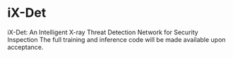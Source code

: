# iX-Det
iX-Det: An Intelligent X-ray Threat Detection Network for Security Inspection
The full training and inference code will be made available upon acceptance.
